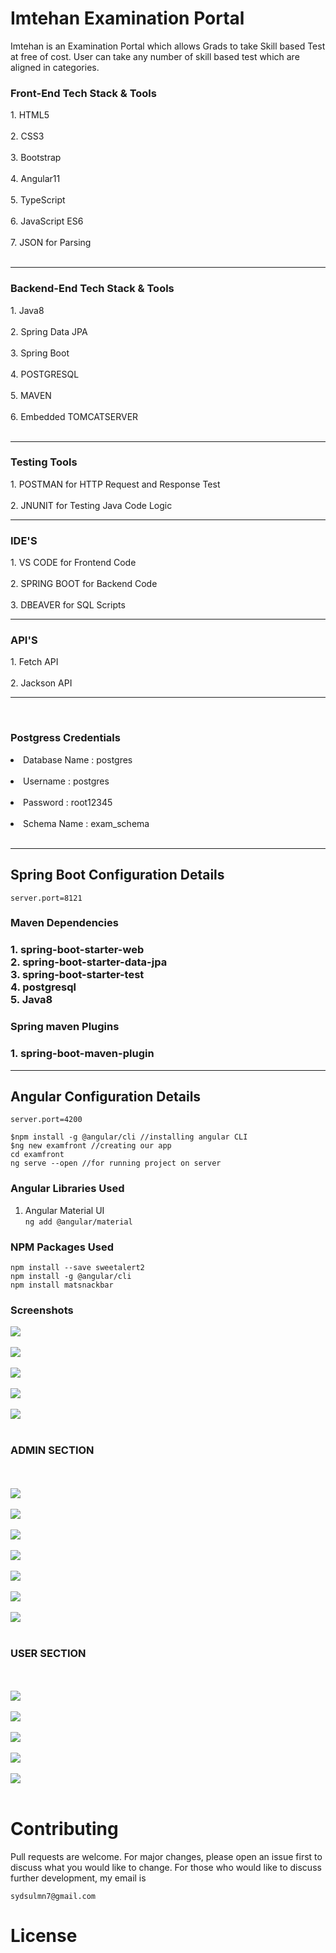 # Imtehan Examination Portal
  Imtehan is an Examination Portal which allows Grads to take Skill based Test at free     of cost. User can take any number of skill based test which are aligned in categories.
<br>
<h3>Front-End Tech Stack & Tools</h3>
  1. HTML5 <br><br>
  2. CSS3 <br><br>
  3. Bootstrap<br><br>
  4. Angular11<br><br>
  5. TypeScript<br><br>
  6. JavaScript ES6<br><br>
  7. JSON for Parsing<br><br>
  <hr>
  <h3>Backend-End Tech Stack & Tools</h3>
  1. Java8 <br><br>
  2. Spring Data JPA<br><br>
  3. Spring Boot <br><br>
  4. POSTGRESQL<br><br>
  5. MAVEN<br><br>
  6. Embedded TOMCATSERVER<br><br>
  <hr>
  <h3>Testing Tools</h3>
  1. POSTMAN for HTTP Request and Response Test<br><br>
  2. JNUNIT for Testing Java Code Logic
    <br<br><hr>
  <h3>IDE'S</h3>
  1. VS CODE for Frontend Code<br><br>
  2. SPRING BOOT for Backend Code<br><br>
  3. DBEAVER for SQL Scripts<br>
  <br<br><hr>
  <h3>API'S</h3>
   1. Fetch API<br><br>
   2. Jackson API<hr>
 <br>
  <h3>Postgress Credentials</h3>
  <li>Database Name : postgres</li><br>
  <li>Username : postgres</li><br>
  <li>Password : root12345</li><br>
  <li>Schema Name : exam_schema</li><br>
<hr>

## Spring Boot Configuration Details
``server.port=8121``
<h3>Maven Dependencies<h3>
1. spring-boot-starter-web<br>
2. spring-boot-starter-data-jpa<br>
3. spring-boot-starter-test<br>
4. postgresql<br>
5. Java8

<h3>Spring maven Plugins<h3>
1. spring-boot-maven-plugin


<hr>

## Angular Configuration Details
```server.port=4200```
```
$npm install -g @angular/cli //installing angular CLI
$ng new examfront //creating our app
cd examfront
ng serve --open //for running project on server
```
### Angular Libraries Used
  1. Angular Material UI <br>
  ``` ng add @angular/material ```
### NPM Packages Used
   ``` npm install --save sweetalert2 ``` <br>
  ``` npm install -g @angular/cli  ``` <br>
    ``` npm install matsnackbar  ```
### Screenshots
   <img src="https://github.com/fsuleman2/revature-project2/blob/master/screenshots/Examfront%20(1).png"><br><br>
   <img src="https://github.com/fsuleman2/revature-project2/blob/master/screenshots/2.png"><br><br>
     <img src="https://github.com/fsuleman2/revature-project2/blob/master/screenshots/3.png"><br><br>
  <img src="https://github.com/fsuleman2/revature-project2/blob/master/screenshots/Examfront%20(2).png"><br><br>
    <img src="https://github.com/fsuleman2/revature-project2/blob/master/screenshots/Examfront%20(3).png"><br><br>
  <h3>ADMIN SECTION</h3><br><br>
   <img src="https://github.com/fsuleman2/revature-project2/blob/master/screenshots/Examfront%20(5).png"><br><br>
   <img src="https://github.com/fsuleman2/revature-project2/blob/master/screenshots/Examfront%20(6).png"><br><br>
   <img src="https://github.com/fsuleman2/revature-project2/blob/master/screenshots/Examfront%20(7).png"><br><br>
   <img src="https://github.com/fsuleman2/revature-project2/blob/master/screenshots/Examfront%20(8).png"><br><br>
   <img src="https://github.com/fsuleman2/revature-project2/blob/master/screenshots/Examfront%20(9).png"><br><br>
   <img src="https://github.com/fsuleman2/revature-project2/blob/master/screenshots/Examfront%20(10).png"><br><br>
   <img src="https://github.com/fsuleman2/revature-project2/blob/master/screenshots/Examfront%20(11).png"><br><br>
   <h3>USER SECTION</h3><br><br>
   <img src="https://github.com/fsuleman2/revature-project2/blob/master/screenshots/Examfront%20(12).png"><br><br>
   <img src="https://github.com/fsuleman2/revature-project2/blob/master/screenshots/Examfront%20(13).png"><br><br>
   <img src="https://github.com/fsuleman2/revature-project2/blob/master/screenshots/Examfront%20(14).png"><br><br>
     <img src="https://github.com/fsuleman2/revature-project2/blob/master/screenshots/Examfront%20(15).png"><br><br>
     <img src="https://github.com/fsuleman2/revature-project2/blob/master/screenshots/Examfront%20(16).png"><br><br>
  
# Contributing
Pull requests are welcome. For major changes, please open an issue first to discuss what you would like to change.
For those who would like to discuss further development, my email is
```
sydsulmn7@gmail.com
```
  # License

